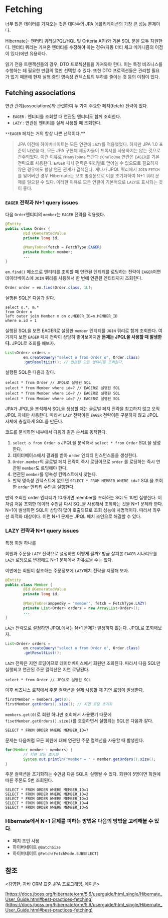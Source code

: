 # Fetching

너무 많은 데이터를 가져오는 것은 대다수의 JPA 애플리케이션의 가장 큰 성능 문제이다.

Hibernate는 엔터티 쿼리(JPQL/HQL 및 Criteria API)와 기본 SQL 문을 모두 지원한다. 엔터티 쿼리는 가져온 엔터티를 수정해야 하는 경우(자동 더티 체크 메커니즘의 이점이 있다)에만 유용하다.

읽기 전용 트랜잭션들의 경우, DTO 프로젝션들을 가져와야 한다. 이는 특정 비즈니스를 수행하는 데 필요한 만큼의 열만 선택할 수 있다. 또한 DTO 프로젝션들은 관리할 필요가 없기 때문에 현재 실행 중인 영속성 컨텍스트의 부하를 줄이는 것 등의 이점이 있다.

## Fetching associations

연관 관계(associations)와 관련하여 두 가지 주요한 페치(fetch) 전략이 있다.

- `EAGER` : 엔티티를 조회할 때 연관된 엔티티도 함께 조회한다.
- `LAZY` : 연관된 엔티티를 실제 사용할 때 조회한다.

`**EAGER` 페치는 거의 항상 나쁜 선택이다.**

> JPA 이전에 하이버네이트는 모든 연관에 `LAZY`를 적용했었다. 하지만 JPA 1.0 표준이 나왔을 때, 모든 JPA 구현체 제공자들이 프록시를 사용하지는 않는 것으로 간주되었다. 이런 이유로 `@ManyToOne` 연관과 `@OneToOne` 연관은 `EAGER`를 기본 전략으로 사용한다.
`EAGER` 페치 전략은 쿼리별로 덮어쓸 수 없으므로 필요하지 않은 경우에도 항상 연관 관계가 검색된다. 게다가 JPQL 쿼리에서 `JOIN` `FETCH`를 잊어버린 경우 Hibernate는 보조 명령문으로 이를 초기화하여 N+1 쿼리 문제를 일으킬 수 있다.
이러한 이유로 모든 연결이 기본적으로 `LAZY`로 표시되는 것이 좋다.
> 

### `EAGER` 전략과 N+1 query issues

다음 `Order`엔티티의 `member`는 `EAGER` 전략을 적용했다.

```java
@Entity
public class Order {
		@Id @GeneratedValue
		private long id;
		
		@ManyToOne(fetch = FetchType.EAGER)
		private Member member;
		...
}
```

`em.find()` 메소드로 엔티티를 조회할 때 연관된 엔티티를 로딩하는 전략이 `EAGER`이면 데이터베이스에 `JOIN` 쿼리를 사용해서 한 번에 연관된 엔티티까지 조회한다.

```java
Order order = em.find(Order.class, 1L);
```

실행된 SQL은 다음과 같다.

```
select o.*, m.*
from Order o
left outer join Member m on o.MEBER_ID=m.MEMBER_ID
where o.id = 1
```

실행된 SQL을 보면 EAGER로 설정한 `member` 엔티티를 `JOIN` 쿼리로 함께 조회한다. 여기까지 보면 `EAGER` 페치 전략이 상당히 좋아보이지만 **문제는 JPQL을 사용할 때 발생한다.** JPQL로 조회를 해보자.

```java
List<Order> orders = 
		em.createQuery("select o from Order o", Order.class)
		.getResultList(); // 연관된 모든 엔티티를 조회한다.
```

실행된 SQL은 다음과 같다.

```
select * from Order // JPQL로 실행된 SQL
select * from Member where id=? // EAGER로 실행된 SQL
select * from Member where id=? // EAGER로 실행된 SQL
select * from Member where id=? // EAGER로 실행된 SQL
```

JPA가 JPQL을 분석해서 SQL을 생성할 때는 글로벌 페치 전략을 참고하지 않고 오직 JPQL 자체만 사용한다. 따라서 `LAZY` 전략이든 `EAGER` 전략이든 구분하지 않고 JPQL 자체에 충실하게 SQL을 만든다. 

코드를 분석하면 내부에서 다음과 같은 순서로 동작한다.

1. `select o from Order o` JPQL을 분석해서 `select * from Order` SQL을 생성한다.
2. 데이터베이스에서 결과를 받아 `order` 엔티티 인스턴스들을 생성한다.
3. `Order.member`의 글로벌 페치 전략이 즉시 로딩이므로 `order` 를 로딩하는 즉시 연관된 `member`도 로딩해야 한다.
4. 연관된 `member`를 영속성 컨텍스트에서 찾는다.
5. 만약 영속성 컨텍스트에 없으면 `SELECT * FROM MEMBER WHERE id=?` SQL을 조회한 `order` 엔티티 수만큼 실행한다.

만약 조회한 order 엔티티가 10개이면 member를 조회하는 SQL도 10번 실행한다. 이처럼 처음 조회한 데이터 수만큼 다시 SQL을 사용해서 조회하는 것을 N+1 문제라 한다. N+1이 발생하면 SQL이 상당히 많이 호출되므로 조회 성능에 치명적이다. 따라서 최우선 최적화 대상이다. 이런 N+1 문제는 JPQL 페치 조인으로 해결할 수 있다.

### LAZY 전략과 N+1 query issues

특정 회원 하나를 

회원과 주문을 `LAZY` 전략으로 설정하면 어떻게 될까? 방금 살펴본 `EAGER` 시나리오를 `LAZY` 로딩으로 변경해도 N+1 문제에서 자유로울 수는 없다.

이번에는 회원이 참조하는 주문정보에 `LAZY`페치 전략을 지정해 보자.

```java
@Entity
public class Member {
		@Id @GeneratedValue
		private long id;
		
		@ManyToOne(amppedBy = "member", fetch = FetchType.LAZY)
		private List<Order> orders = new ArrayList<Order>();
		...
}
```

`LAZY` 전략으로 설정하면 JPQL에서는 N+1 문제가 발생하지 않는다. JPQL로 조회해보자.

```java
List<Order> orders = 
		em.createQuery("select o from Order o", Order.class)
		.getResultList();
```

`LAZY` 전략은 지연 로딩이므로 데이터베이스에서 회원만 조회된다. 따라서 다음 SQL만 실행되고 연관된 주문 컬렉션은 지연 로딩된다.

```
select * from Order // JPQL로 실행된 SQL
```

이후 비즈니스 로직에서 주문 컬렉션을 실제 사용할 때 지연 로딩이 발생한다.

```java
firstMember = members.get(0);
firstMember.getOrders().size(); // 지연 로딩 초기화
```

`members.get(0)`로 회원 하나만 조회해서 사용했기 때문에 `fisetMember.getOrders().size()`를 호출하면서 실행되는 SQL은 다음과 같다.

```
SELECT * FROM ORDER WHERE MEMBER_ID=?
```

문제는 다음처럼 모든 회원에 대해 연관된 주문 컬렉션을 사용할 때 발생한다.

```java
for(Member member : members) {
		// 지연 로딩 초기화
		System.out.println("member = " + member.getOrders().size();
}
```

주문 컬렉션을 초기화하는 수만큼 다음 SQL이 실행될 수 있다. 회원이 5명이면 회원에 따른 주몬도 5번 조회된다.

```
SELECT * FROM ORDER WHERE MEMBER_ID=1
SELECT * FROM ORDER WHERE MEMBER_ID=2
SELECT * FROM ORDER WHERE MEMBER_ID=3
SELECT * FROM ORDER WHERE MEMBER_ID=4
SELECT * FROM ORDER WHERE MEMBER_ID=5
```

### Hibernate에서 N+1 문제를 피하는 방법은 다음의 방법을 고려해볼 수 있다.

- 페치 조인 사용
- 하이버네이트 `@BatchSize`
- 하이버네이트 `@Fetch(FetchMode.SUBSELECT)`

## 참조

<김영한, 자바 ORM 표준 JPA 프로그래밍, 에이콘>

[https://docs.jboss.org/hibernate/orm/5.6/userguide/html_single/Hibernate_User_Guide.html#best-practices-fetching](https://docs.jboss.org/hibernate/orm/5.6/userguide/html_single/Hibernate_User_Guide.html#best-practices-fetching)
